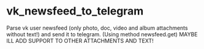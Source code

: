 # vk_newsfeed_to_telegram

Parse vk user newsfeed (only photo, doc, video and album attachments without text!) and send it to telegram. (Using
method newsfeed.get)
MAYBE ILL ADD SUPPORT TO OTHER ATTACHMENTS AND TEXT!
